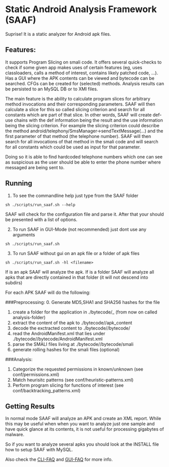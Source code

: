 # Static Android Analysis Framework (SAAF)

Suprise! It is a static analyzer for Android apk files.

## Features:

It supports Program Slicing on smali code.
It offers several quick-checks to check if some given app makes uses of certain features (eg, uses classloaders, calls a method of interest, contains likely patched code, ...).
Has a GUI where the APK contents can be viewed and bytecode can be searched.
CFGs can be created for (selected) methods.
Analysis results can be persisted to an MySQL DB or to XMl files.

The main feature is the ability to calculate program slices for arbitrary method invocations and their corresponding parameters. 
SAAF will then calculate a slice for this so called slicing criterion and search for all constants which are part of that slice. 
In other words, SAAF will create def-use chains with the def information being the result and the use information being the slicing criterion.
For example the slicing criterion could describe the method android/telephony/SmsManager->sendTextMessage(...) and the first parameter 
of that method (the telephone number). SAAF will then search for all invocations of that method in the smali code and will search for all constants 
which could be used as input for that parameter. 

Doing so it is able to find hardcoded telephone numbers which one can see as suspicious as the user should be able to enter the phone number where 
messaged are being sent to.

## Running ##

1. To see the commandline help just type from the SAAF folder
```
sh ./scripts/run_saaf.sh --help
```
SAAF will check for the configuration file and parse it. After that your should be presented with a list of options.


2. To run SAAF in GUI-Mode (not recommended) just dont use any arguments
```
sh ./scripts/run_saaf.sh 
```
3. To run SAAF without gui on an apk file or a folder of apk files
```
sh ./scripts/run_saaf.sh -hl <filename>
```
If <filename> is an apk SAAF will analyze the apk.
If <filename> is a folder SAAF will analyze all apks that are directly contained in that folder (it will not descend into subdirs)

For each APK SAAF will do the following:

###Preprocessing:
0. Generate MD5,SHA1 and SHA256 hashes for the file
1. create a folder for the application in ./bytecode/<nameofapk>_<hashofapk> (from now on called analysis-folder)
2. extract the content of the apk to ./bytecode/<analysis-folder>/apk_content
3. decode the exctracted content to ./bytecode/<analysis-folder>/bytecode/
4. read the AndroidManifest.xml that lies under ./bytecode/<analysis-folder>/bytecode/AndroidManifest.xml
5. parse the SMALI files living at ./bytecode/<analysis-folder>/bytecode/smali
6. generate rolling hashes for the smali files (optional)

###Analysis:
1. Categorize the requested permissions in known/unknown (see conf/permissions.xml)
2. Match heurisitc patterns (see conf/heuristic-patterns.xml)
3. Perform program slicing for functions of interest (see conf/backtracking_patterns.xml)

## Getting Results ##
In normal mode SAAF will analyze an APK and create an XML report.
While this may be useful when when you want to analyze just one sample and have quick glance at its contents,
it is not useful for processing gigabytes of malware.

So if you want to analyze several apks you should look at the INSTALL file how to setup SAAF with MySQL.

Also check the [CLI-FAQ](doc-manually/user/FAQ-CLI.txt) and [GUI-FAQ](doc-manually/user/FAQ-GUI.txt) for more info.



